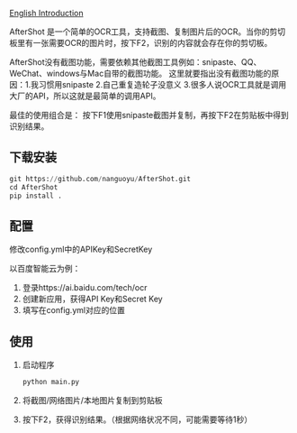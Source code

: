 [English Introduction](./README.md)

AfterShot 是一个简单的OCR工具，支持截图、复制图片后的OCR。当你的剪切板里有一张需要OCR的图片时，按下F2，识别的内容就会存在你的剪切板。

AfterShot没有截图功能，需要依赖其他截图工具例如：snipaste、QQ、WeChat、windows与Mac自带的截图功能。
这里就要指出没有截图功能的原因：1.我习惯用snipaste 2.自己重复造轮子没意义 3.很多人说OCR工具就是调用大厂的API，所以这就是最简单的调用API。

最佳的使用组合是：
按下F1使用snipaste截图并复制，再按下F2在剪贴板中得到识别结果。

## 下载安装

```python
git https://github.com/nanguoyu/AfterShot.git
cd AfterShot
pip install .
```

## 配置

修改config.yml中的APIKey和SecretKey

以百度智能云为例：
1. 登录https://ai.baidu.com/tech/ocr
2. 创建新应用，获得API Key和Secret Key
3. 填写在config.yml对应的位置

## 使用

1. 启动程序

	```python
	python main.py
	```

2. 将截图/网络图片/本地图片复制到剪贴板
3. 按下F2，获得识别结果。（根据网络状况不同，可能需要等待1秒）

